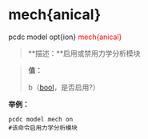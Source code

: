 # mech{anical}
pcdc model opt{ion} <span style='color: red;'>mech{anical}</span>
> **描述：**启用或禁用力学分析模块

> 
> **值：**
> 
> b（[bool](数据类型/bool/)，是否启用?）



**举例：**
```
pcdc model mech on
#该命令启用力学分析模块

```
